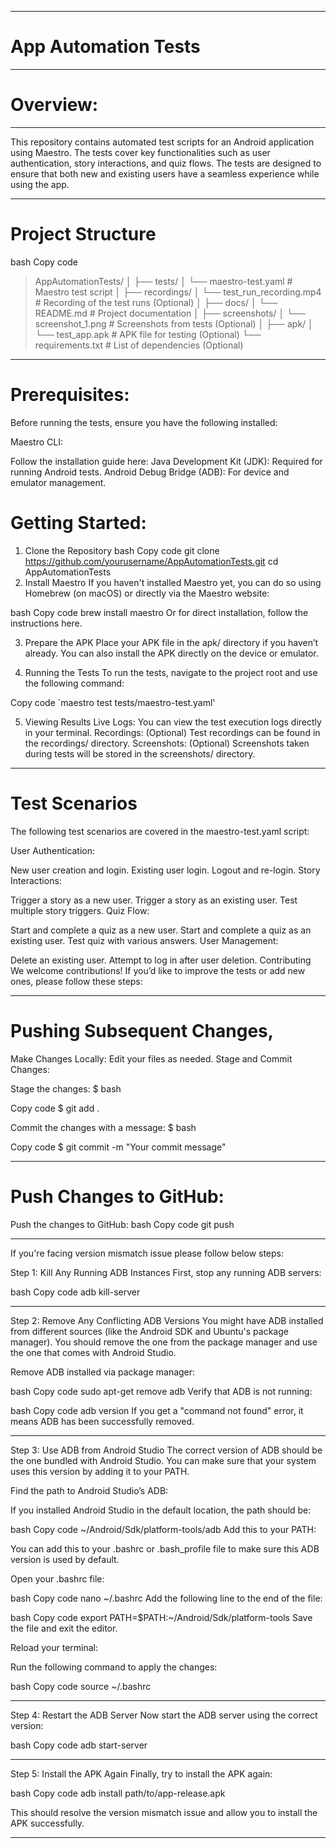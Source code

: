 **************************************************
# App Automation Tests
**************************************************


# Overview:
**************************************************

This repository contains automated test scripts for an Android application using Maestro. The tests cover key functionalities such as user authentication, story interactions, and quiz flows. The tests are designed to ensure that both new and existing users have a seamless experience while using the app.

**************************************************
# Project Structure
bash
Copy code
> AppAutomationTests/
│
├── tests/
│   └── maestro-test.yaml          # Maestro test script
│
├── recordings/
│   └── test_run_recording.mp4     # Recording of the test runs (Optional)
│
├── docs/
│   └── README.md                  # Project documentation
│
├── screenshots/
│   └── screenshot_1.png           # Screenshots from tests (Optional)
│
├── apk/
│   └── test_app.apk               # APK file for testing (Optional)
└── requirements.txt               # List of dependencies (Optional)



**************************************************
# Prerequisites:

Before running the tests, ensure you have the following installed:

Maestro CLI: 

Follow the installation guide here:
Java Development Kit (JDK): Required for running Android tests.
Android Debug Bridge (ADB): For device and emulator management.

# Getting Started:

1. Clone the Repository
bash
Copy code
git clone https://github.com/yourusername/AppAutomationTests.git
cd AppAutomationTests
2. Install Maestro
If you haven't installed Maestro yet, you can do so using Homebrew (on macOS) or directly via the Maestro website:

bash
Copy code
brew install maestro
Or for direct installation, follow the instructions here.

3. Prepare the APK
Place your APK file in the apk/ directory if you haven’t already. You can also install the APK directly on the device or emulator.

4. Running the Tests
To run the tests, navigate to the project root and use the following command:


Copy code
`maestro test tests/maestro-test.yaml'

5. Viewing Results
Live Logs: You can view the test execution logs directly in your terminal.
Recordings: (Optional) Test recordings can be found in the recordings/ directory.
Screenshots: (Optional) Screenshots taken during tests will be stored in the screenshots/ directory.


**************************************************
# Test Scenarios

The following test scenarios are covered in the maestro-test.yaml script:

User Authentication:

New user creation and login.
Existing user login.
Logout and re-login.
Story Interactions:

Trigger a story as a new user.
Trigger a story as an existing user.
Test multiple story triggers.
Quiz Flow:

Start and complete a quiz as a new user.
Start and complete a quiz as an existing user.
Test quiz with various answers.
User Management:

Delete an existing user.
Attempt to log in after user deletion.
Contributing
We welcome contributions! If you’d like to improve the tests or add new ones, please follow these steps:

**************************************************
# Pushing Subsequent Changes, 

Make Changes Locally:
Edit your files as needed.
Stage and Commit Changes:

Stage the changes:
$ bash

Copy code
$ git add .

Commit the changes with a message:
$ bash

Copy code
$ git commit -m "Your commit message"

****************************************************
# Push Changes to GitHub:

Push the changes to GitHub:
bash
Copy code
git push


********************************************************
If you're facing version mismatch issue please follow below steps: 

Step 1: Kill Any Running ADB Instances
First, stop any running ADB servers:

bash
Copy code
adb kill-server
*********************************************************
Step 2: Remove Any Conflicting ADB Versions
You might have ADB installed from different sources (like the Android SDK and Ubuntu's package manager). You should remove the one from the package manager and use the one that comes with Android Studio.

Remove ADB installed via package manager:

bash
Copy code
sudo apt-get remove adb
Verify that ADB is not running:

bash
Copy code
adb version
If you get a "command not found" error, it means ADB has been successfully removed.

*********************************************************

Step 3: Use ADB from Android Studio
The correct version of ADB should be the one bundled with Android Studio. You can make sure that your system uses this version by adding it to your PATH.

Find the path to Android Studio’s ADB:

If you installed Android Studio in the default location, the path should be:

bash
Copy code
~/Android/Sdk/platform-tools/adb
Add this to your PATH:

You can add this to your .bashrc or .bash_profile file to make sure this ADB version is used by default.

Open your .bashrc file:

bash
Copy code
nano ~/.bashrc
Add the following line to the end of the file:

bash
Copy code
export PATH=$PATH:~/Android/Sdk/platform-tools
Save the file and exit the editor.

Reload your terminal:

Run the following command to apply the changes:

bash
Copy code
source ~/.bashrc
*********************************************************
Step 4: Restart the ADB Server
Now start the ADB server using the correct version:

bash
Copy code
adb start-server
*********************************************************
Step 5: Install the APK Again
Finally, try to install the APK again:

bash
Copy code
adb install path/to/app-release.apk

This should resolve the version mismatch issue and allow you to install the APK successfully.
***